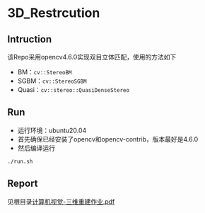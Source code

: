 # 3D_Restrcution
## Intruction
该Repo采用opencv4.6.0实现双目立体匹配，使用的方法如下
- BM：`cv::StereoBM`
- SGBM：`cv::StereoSGBM`
- Quasi：`cv::stereo::QuasiDenseStereo`

## Run
- 运行环境：ubuntu20.04
- 首先确保已经安装了opencv和opencv-contrib，版本最好是4.6.0
- 然后编译运行
```bash
./run.sh
```
## Report
见根目录[计算机视觉-三维重建作业.pdf](计算机视觉-三维重建作业.pdf)